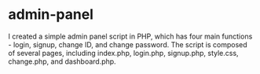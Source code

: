 # admin-panel
I created a simple admin panel script in PHP, which has four main functions - login, signup, change ID, and change password. The script is composed of several pages, including index.php, login.php, signup.php, style.css, change.php, and dashboard.php.
